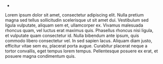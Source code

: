 -
Lorem ipsum dolor sit amet, consectetur adipiscing elit. Nulla pretium magna sed tellus sollicitudin scelerisque ut sit amet dui. Vestibulum sed ligula vulputate, aliquam sem et, ullamcorper ex. Vivamus malesuada rhoncus quam, vel luctus erat maximus quis. Phasellus rhoncus nisi ligula, et vulputate quam consectetur id. Nulla bibendum ante ipsum, quis commodo libero consectetur vel. In sed sapien lacus. Aliquam diam justo, efficitur vitae sem eu, placerat porta augue. Curabitur placerat neque a tortor convallis, eget tempus lorem tempus. Pellentesque posuere ex erat, et posuere magna condimentum quis.

